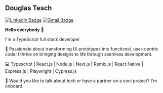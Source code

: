 ## Douglas Tesch

[![Linkedin Badge](https://img.shields.io/badge/-DouglasTesch-blue?style=flat-square&logo=Linkedin&logoColor=white&link=https://www.linkedin.com/in/douglas-tesch-00b7a518b/)](https://www.linkedin.com/in/douglas-tesch-00b7a518b/) 
[![Gmail Badge](https://img.shields.io/badge/-douglas.tesch9@gmail.com-c14438?style=flat-square&logo=Gmail&logoColor=white&link=mailto:douglas.tesch9@gmail.com)](mailto:douglas.tesch9@gmail.com)

**Hello everybody** 👋

I'm a TypeScript full stack developer

:rocket: Passionate about transforming UI prototypes into functional, user-centric code! I thrive on bringing designs to life through seamless development. 

:computer: Typescript | React.js | Node.js | Next.js | Remix.js | React Native | Express.js | Playwright | Cypress.js

:pushpin: Would you like to talk about tech or have a partner on a cool project? I'm onboard.

<!--
**Dtesch9/Dtesch9** is a ✨ _special_ ✨ repository because its `README.md` (this file) appears on your GitHub profile.

